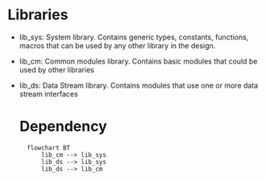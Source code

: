 # Libraries
- lib_sys: System library. Contains generic types, constants, functions, macros that can be used by any other library in the design.
- lib_cm: Common modules library. Contains basic modules that could be used by other libraries
- lib_ds: Data Stream library. Contains modules that use one or more data stream interfaces
  # Dependency
  
  ```mermaid
	flowchart BT
		lib_cm --> lib_sys
		lib_ds --> lib_sys
		lib_ds --> lib_cm
	```